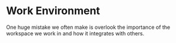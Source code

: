 # Work Environment

One huge mistake we often make is overlook the importance of the workspace we work in and how it integrates with others.